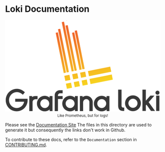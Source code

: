 # Loki Documentation

<p align="center"> <img src="sources/logo_and_name.png" alt="Loki Logo"> <br>
  <small>Like Prometheus, but for logs!</small> </p>
  
Please see the [Documentation Site](https://grafana.com/docs/loki/latest/) The files in this directory are used to generate it but consequently the links don't work in Github.

To contribute to these docs, refer to the `Documentation` section in [CONTRIBUTING.md](/CONTRIBUTING.md).